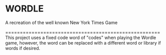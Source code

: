 # WORDLE
A recreation of the well known New York Times Game

=====================================================
This project uses a fixed code word of "codes" when 
playing the Wordle game, however, the word can be
replaced with a different word or library if words
if desired.

